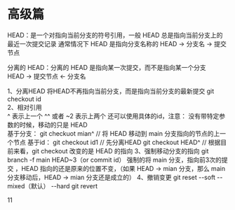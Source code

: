 # 高级篇  
HEAD：是一个对指向当前分支的符号引用，一般 HEAD 总是指向当前分支上的最近一次提交记录
通常情况下 HEAD 是指向分支名称的
HEAD -> 分支名 -> 提交节点

分离的 HEAD：分离的 HEAD 是指向某一次提交，而不是指向某一个分支  
HEAD -> 提交节点 <- 分支名

1、分离HEAD 
将HEAD不再指向当前分支，而是指向当前分支的最新提交 git checkout id  
2、相对引用  
^ 表示上一个 ^^ 或者 ~2 表示上两个 还可以使用具体的id，注意： 没有带特定参数的时候，移动的只是 HEAD  
基于分支：
git checkuot mian^ // 将 HEAD 移动到 main 分支指向的节点的上一个节点
基于id：
git checkout id1 // 先分离HEAD
git checkout HEAD^
// 根据目前来看，git checkout 改变的是 HEAD 的指向
3、强制移动分支的指向
git branch -f main HEAD~3（or commit id） 强制的将 main 分支，指向前3次的提交 ，HEAD 指向的还是原来的位置不变，（如果 HEAD -> mian 分支，那么 main 分支移动后，HEAD -> mian 分支还是成立的）
4、撤销变更
git reset
  --soft
  --mixed（默认）
  --hard
git revert 

11